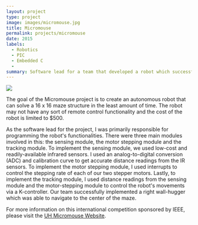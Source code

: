 ```yaml
---
layout: project
type: project
image: images/micromouse.jpg
title: Micromouse
permalink: projects/micromouse
date: 2015
labels:
  - Robotics
  - PIC
  - Embedded C
  - 
summary: Software lead for a team that developed a robot which successfully solved a 16 x 16 maze.
---
```


<div class="ui small rounded images">
  <img class="ui image" src="../images/micromouse-robot.png">
</div>

The goal of the Micromouse project is to create an autonomous robot that can solve a 16 x 16 maze structure in the least amount of time. The robot may not have any sort of remote control functionality and the cost of the robot is limited to $500.

As the software lead for the project, I was primarily responsible for programming the robot's functionalities. There were three main modules involved in this: the sensing module, the motor stepping module and the tracking module. To implement the sensing module, we used low-cost and readily-available infrared sensors. I used an analog-to-digital conversion (ADC) and calibration curve to get accurate distance readings from the IR sensors. To implement the motor stepping module, I used interrupts to control the stepping rate of each of our two stepper motors. Lastly, to implement the tracking module, I used distance readings from the sensing module and the motor-stepping module to control the robot's movements via a K-controller. Our team successfully implemented a right wall-hugger which was able to navigate to the center of the maze. 

For more information on this international competition sponsored by IEEE, please visit the  [UH Micromouse Website](http://www-ee.eng.hawaii.edu/~mmouse/about.html).



